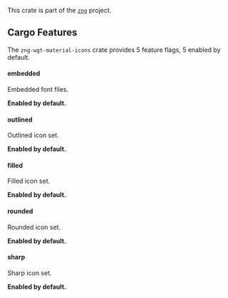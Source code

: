 <!--do doc --readme header-->
This crate is part of the [`zng`](https://github.com/zng-ui/zng?tab=readme-ov-file#crates) project.


<!--do doc --readme features-->
## Cargo Features


The `zng-wgt-material-icons` crate provides 5 feature flags, 5 enabled by default.

#### embedded
Embedded font files.



 **Enabled by default.**

#### outlined
Outlined icon set.



 **Enabled by default.**

#### filled
Filled icon set.



 **Enabled by default.**

#### rounded
Rounded icon set.



 **Enabled by default.**

#### sharp
Sharp icon set.



 **Enabled by default.**

<!--do doc --readme #SECTION-END-->


